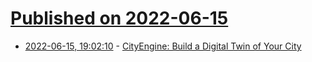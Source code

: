 # [Published on 2022-06-15](index.md)

* [2022-06-15, 19:02:10](https://news.ycombinator.com/item?id=31757749) - [CityEngine: Build a Digital Twin of Your City](https://gisgeography.com/cityengine/)
